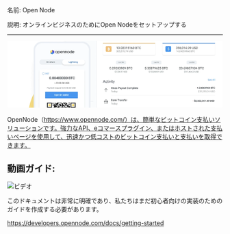 名前: Open Node

説明: オンラインビジネスのためにOpen Nodeをセットアップする

---

![カバー](assets/cover.png)

OpenNode（https://www.opennode.com/）は、簡単なビットコイン支払いソリューションです。強力なAPI、eコマースプラグイン、またはホストされた支払いページを使用して、迅速かつ低コストのビットコイン支払いと支払いを取得できます。

## 動画ガイド:

![ビデオ](https://youtu.be/sKk1Crk8QPc)

このドキュメントは非常に明確であり、私たちはまだ初心者向けの実装のためのガイドを作成する必要があります。

https://developers.opennode.com/docs/getting-started